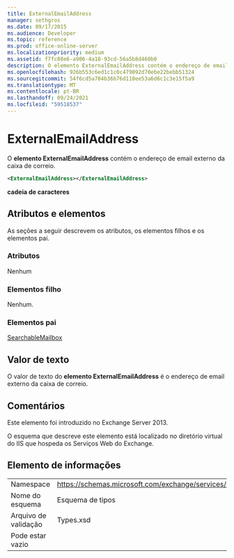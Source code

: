 ```yaml
---
title: ExternalEmailAddress
manager: sethgros
ms.date: 09/17/2015
ms.audience: Developer
ms.topic: reference
ms.prod: office-online-server
ms.localizationpriority: medium
ms.assetid: f7fc08e6-a906-4a18-93cd-56a5b8d460b0
description: O elemento ExternalEmailAddress contém o endereço de email externo da caixa de correio.
ms.openlocfilehash: 926b553c6ed1c1c0c479092d70ebe22bebb51324
ms.sourcegitcommit: 54f6cd5a704b36b76d110ee53a6d6c1c3e15f5a9
ms.translationtype: MT
ms.contentlocale: pt-BR
ms.lasthandoff: 09/24/2021
ms.locfileid: "59518537"
---
```

# <a name="externalemailaddress"></a>ExternalEmailAddress

O **elemento ExternalEmailAddress** contém o endereço de email externo da caixa de correio. 
  
```XML
<ExternalEmailAddress></ExternalEmailAddress>
```

**cadeia de caracteres**

## <a name="attributes-and-elements"></a>Atributos e elementos

As seções a seguir descrevem os atributos, os elementos filhos e os elementos pai.
  
### <a name="attributes"></a>Atributos

Nenhum
  
### <a name="child-elements"></a>Elementos filho

Nenhum.
  
### <a name="parent-elements"></a>Elementos pai

[SearchableMailbox](searchablemailbox.md)
  
## <a name="text-value"></a>Valor de texto

O valor de texto do **elemento ExternalEmailAddress** é o endereço de email externo da caixa de correio. 
  
## <a name="remarks"></a>Comentários

Este elemento foi introduzido no Exchange Server 2013.
  
O esquema que descreve este elemento está localizado no diretório virtual do IIS que hospeda os Serviços Web do Exchange.
  
## <a name="element-information"></a>Elemento de informações

|||
|:-----|:-----|
|Namespace  <br/> |https://schemas.microsoft.com/exchange/services/2006/types  <br/> |
|Nome do esquema  <br/> |Esquema de tipos  <br/> |
|Arquivo de validação  <br/> |Types.xsd  <br/> |
|Pode estar vazio  <br/> ||
   

